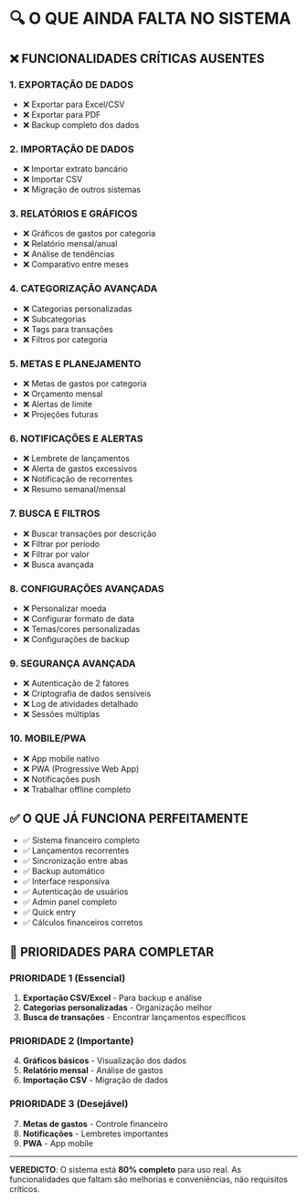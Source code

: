 # 🔍 O QUE AINDA FALTA NO SISTEMA

## ❌ FUNCIONALIDADES CRÍTICAS AUSENTES

### **1. EXPORTAÇÃO DE DADOS**
- ❌ Exportar para Excel/CSV
- ❌ Exportar para PDF
- ❌ Backup completo dos dados

### **2. IMPORTAÇÃO DE DADOS**
- ❌ Importar extrato bancário
- ❌ Importar CSV
- ❌ Migração de outros sistemas

### **3. RELATÓRIOS E GRÁFICOS**
- ❌ Gráficos de gastos por categoria
- ❌ Relatório mensal/anual
- ❌ Análise de tendências
- ❌ Comparativo entre meses

### **4. CATEGORIZAÇÃO AVANÇADA**
- ❌ Categorias personalizadas
- ❌ Subcategorias
- ❌ Tags para transações
- ❌ Filtros por categoria

### **5. METAS E PLANEJAMENTO**
- ❌ Metas de gastos por categoria
- ❌ Orçamento mensal
- ❌ Alertas de limite
- ❌ Projeções futuras

### **6. NOTIFICAÇÕES E ALERTAS**
- ❌ Lembrete de lançamentos
- ❌ Alerta de gastos excessivos
- ❌ Notificação de recorrentes
- ❌ Resumo semanal/mensal

### **7. BUSCA E FILTROS**
- ❌ Buscar transações por descrição
- ❌ Filtrar por período
- ❌ Filtrar por valor
- ❌ Busca avançada

### **8. CONFIGURAÇÕES AVANÇADAS**
- ❌ Personalizar moeda
- ❌ Configurar formato de data
- ❌ Temas/cores personalizadas
- ❌ Configurações de backup

### **9. SEGURANÇA AVANÇADA**
- ❌ Autenticação de 2 fatores
- ❌ Criptografia de dados sensíveis
- ❌ Log de atividades detalhado
- ❌ Sessões múltiplas

### **10. MOBILE/PWA**
- ❌ App mobile nativo
- ❌ PWA (Progressive Web App)
- ❌ Notificações push
- ❌ Trabalhar offline completo

## ✅ O QUE JÁ FUNCIONA PERFEITAMENTE

- ✅ Sistema financeiro completo
- ✅ Lançamentos recorrentes
- ✅ Sincronização entre abas
- ✅ Backup automático
- ✅ Interface responsiva
- ✅ Autenticação de usuários
- ✅ Admin panel completo
- ✅ Quick entry
- ✅ Cálculos financeiros corretos

## 🎯 PRIORIDADES PARA COMPLETAR

### **PRIORIDADE 1 (Essencial)**
1. **Exportação CSV/Excel** - Para backup e análise
2. **Categorias personalizadas** - Organização melhor
3. **Busca de transações** - Encontrar lançamentos específicos

### **PRIORIDADE 2 (Importante)**
4. **Gráficos básicos** - Visualização dos dados
5. **Relatório mensal** - Análise de gastos
6. **Importação CSV** - Migração de dados

### **PRIORIDADE 3 (Desejável)**
7. **Metas de gastos** - Controle financeiro
8. **Notificações** - Lembretes importantes
9. **PWA** - App mobile

---

**VEREDICTO**: O sistema está **80% completo** para uso real. As funcionalidades que faltam são melhorias e conveniências, não requisitos críticos.
